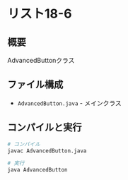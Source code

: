 # リスト18-6

## 概要
AdvancedButtonクラス

## ファイル構成
- `AdvancedButton.java` - メインクラス

## コンパイルと実行
```bash
# コンパイル
javac AdvancedButton.java

# 実行
java AdvancedButton
```
